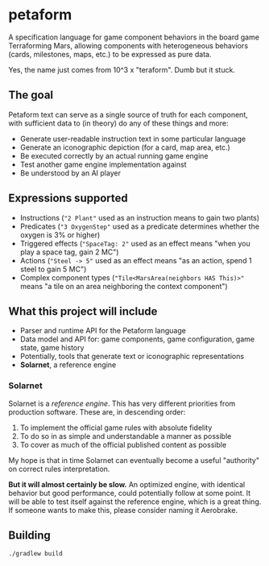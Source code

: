 # petaform

A specification language for game component behaviors in the board game Terraforming Mars, allowing components with heterogeneous behaviors (cards, milestones, maps, etc.) to be expressed as pure data.

Yes, the name just comes from 10^3 x "teraform". Dumb but it stuck.

## The goal

Petaform text can serve as a single source of truth for each component, with sufficient data to (in theory) do any of these things and more:

* Generate user-readable instruction text in some particular language
* Generate an iconographic depiction (for a card, map area, etc.)
* Be executed correctly by an actual running game engine
* Test another game engine implementation against
* Be understood by an AI player

## Expressions supported

* Instructions (`"2 Plant"` used as an instruction means to gain two plants)
* Predicates (`"3 OxygenStep"` used as a predicate determines whether the oxygen is 3% or higher)
* Triggered effects (`"SpaceTag: 2"` used as an effect means "when you play a space tag, gain 2 MC")
* Actions (`"Steel -> 5"` used as an effect means "as an action, spend 1 steel to gain 5 MC")
* Complex component types (`"Tile<MarsArea(neighbors HAS This)>"` means "a tile on an area neighboring the context component")

## What this project will include

* Parser and runtime API for the Petaform language
* Data model and API for: game components, game configuration, game state, game history
* Potentially, tools that generate text or iconographic representations
* **Solarnet**, a reference engine

### Solarnet

Solarnet is a *reference engine*. This has very different priorities from production software. These are, in descending order:

1. To implement the official game rules with absolute fidelity
2. To do so in as simple and understandable a manner as possible
3. To cover as much of the official published content as possible

My hope is that in time Solarnet can eventually become a useful "authority" on correct rules interpretation.

**But it will almost certainly be slow.** An optimized engine, with identical behavior but good performance, could potentially follow at some point. It will be able to test itself against the reference engine, which is a great thing. If someone wants to make this, please consider naming it Aerobrake.

## Building

`./gradlew build`
